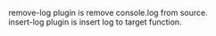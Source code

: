 remove-log plugin is remove console.log from source.  
insert-log plugin is insert log to target function.

